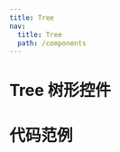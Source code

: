 ```yaml
---
title: Tree
nav:
  title: Tree
  path: /components
---
```


# Tree 树形控件

# 代码范例

<code src="./demos/basic.tsx" />

